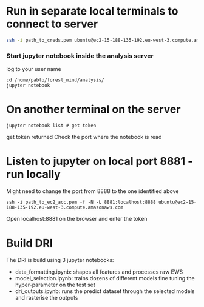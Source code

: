 # Run in separate local terminals to connect to server
```bash
ssh -i path_to_creds.pem ubuntu@ec2-15-188-135-192.eu-west-3.compute.amazonaws.com   
```

### Start jupyter notebook inside the analysis server
log to your user name
```
cd /home/pablo/forest_mind/analysis/ 
jupyter notebook
```
# On another terminal on the server
```
jupyter notebook list # get token
```
get token returned
Check the port where the notebook is read 

# Listen to jupyter on local port 8881 - run locally
Might need to change the port from 8888 to the one identified above
```
ssh -i path_to_ec2_acc.pem -f -N -L 8881:localhost:8888 ubuntu@ec2-15-188-135-192.eu-west-3.compute.amazonaws.com  
```
Open localhost:8881 on the browser and enter the token 

# Build DRI
The DRI is build using 3 jupyter notebooks:
* data_formatting.ipynb: shapes all features and processes raw EWS
* model_selection.ipynb: trains dozens of different models fine tuning the hyper-parameter on the test set
* dri_outputs.ipynb: runs the predict dataset through the selected models and rasterise the outputs

